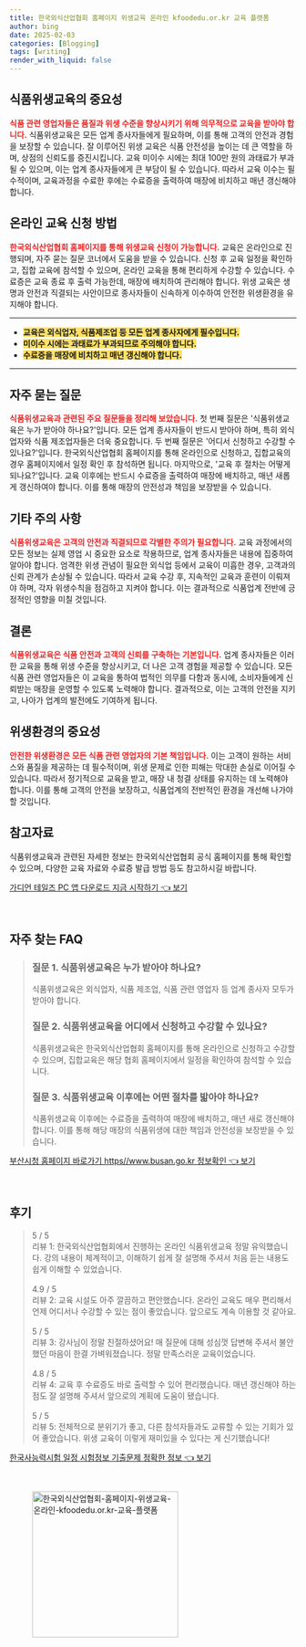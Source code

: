 ```yaml
---
title: 한국외식산업협회 홈페이지 위생교육 온라인 kfoodedu.or.kr 교육 플랫폼
author: bing
date: 2025-02-03
categories: [Blogging]
tags: [writing]
render_with_liquid: false
---
```



<h2 id='식품위생교육의 중요성'>식품위생교육의 중요성</h2>

<p><b><span style="color: #ee2323;">식품 관련 영업자들은 품질과 위생 수준을 향상시키기 위해 의무적으로 교육을 받아야 합니다.</span></b> 식품위생교육은 모든 업계 종사자들에게 필요하며, 이를 통해 고객의 안전과 경험을 보장할 수 있습니다. 잘 이루어진 위생 교육은 식품 안전성을 높이는 데 큰 역할을 하며, 상점의 신뢰도를 증진시킵니다. 교육 미이수 시에는 최대 100만 원의 과태료가 부과될 수 있으며, 이는 업계 종사자들에게 큰 부담이 될 수 있습니다. 따라서 교육 이수는 필수적이며, 교육과정을 수료한 후에는 수료증을 출력하여 매장에 비치하고 매년 갱신해야 합니다.</p>

<h2 id='온라인 교육 신청 방법'>온라인 교육 신청 방법</h2>

<p><b><span style="color: #ee2323;">한국외식산업협회 홈페이지를 통해 위생교육 신청이 가능합니다.</span></b> 교육은 온라인으로 진행되며, 자주 묻는 질문 코너에서 도움을 받을 수 있습니다. 신청 후 교육 일정을 확인하고, 집합 교육에 참석할 수 있으며, 온라인 교육을 통해 편리하게 수강할 수 있습니다. 수료증은 교육 종료 후 출력 가능한데, 매장에 배치하여 관리해야 합니다. 위생 교육은 생명과 안전과 직결되는 사안이므로 종사자들이 신속하게 이수하여 안전한 위생환경을 유지해야 합니다.</p>

<hr />

<ul>
    <li><b><span style="background-color: #ffe066;">교육은 외식업자, 식품제조업 등 모든 업계 종사자에게 필수입니다.</span></b></li>
    <li><b><span style="background-color: #ffe066;">미이수 시에는 과태료가 부과되므로 주의해야 합니다.</span></b></li>
    <li><b><span style="background-color: #ffe066;">수료증을 매장에 비치하고 매년 갱신해야 합니다.</span></b></li>
</ul>

<hr />

<h2 id='자주 묻는 질문'>자주 묻는 질문</h2>

<p><b><span style="color: #ee2323;">식품위생교육과 관련된 주요 질문들을 정리해 보았습니다.</span></b> 첫 번째 질문은 '식품위생교육은 누가 받아야 하나요?'입니다. 모든 업계 종사자들이 반드시 받아야 하며, 특히 외식업자와 식품 제조업자들은 더욱 중요합니다. 두 번째 질문은 '어디서 신청하고 수강할 수 있나요?'입니다. 한국외식산업협회 홈페이지를 통해 온라인으로 신청하고, 집합교육의 경우 홈페이지에서 일정 확인 후 참석하면 됩니다. 마지막으로, '교육 후 절차는 어떻게 되나요?'입니다. 교육 이후에는 반드시 수료증을 출력하여 매장에 배치하고, 매년 새롭게 갱신하여야 합니다. 이를 통해 매장의 안전성과 책임을 보장받을 수 있습니다.</p>

<h2 id='기타 주의 사항'>기타 주의 사항</h2>

<p><b><span style="color: #ee2323;">식품위생교육은 고객의 안전과 직결되므로 각별한 주의가 필요합니다.</span></b> 교육 과정에서의 모든 정보는 실제 영업 시 중요한 요소로 작용하므로, 업계 종사자들은 내용에 집중하여 알아야 합니다. 엄격한 위생 관념이 필요한 외식업 등에서 교육이 미흡한 경우, 고객과의 신뢰 관계가 손상될 수 있습니다. 따라서 교육 수강 후, 지속적인 교육과 훈련이 이뤄져야 하며, 각자 위생수칙을 점검하고 지켜야 합니다. 이는 결과적으로 식품업계 전반에 긍정적인 영향을 미칠 것입니다.</p>

<h2 id='결론'>결론</h2>

<p><b><span style="color: #ee2323;">식품위생교육은 식품 안전과 고객의 신뢰를 구축하는 기본입니다.</span></b> 업계 종사자들은 이러한 교육을 통해 위생 수준을 향상시키고, 더 나은 고객 경험을 제공할 수 있습니다. 모든 식품 관련 영업자들은 이 교육을 통하여 법적인 의무를 다함과 동시에, 소비자들에게 신뢰받는 매장을 운영할 수 있도록 노력해야 합니다. 결과적으로, 이는 고객의 안전을 지키고, 나아가 업계의 발전에도 기여하게 됩니다.</p>

<h2 id='위생환경의 중요성'>위생환경의 중요성</h2>

<p><b><span style="color: #ee2323;">안전한 위생환경은 모든 식품 관련 영업자의 기본 책임입니다.</span></b> 이는 고객이 원하는 서비스와 품질을 제공하는 데 필수적이며, 위생 문제로 인한 피해는 막대한 손실로 이어질 수 있습니다. 따라서 정기적으로 교육을 받고, 매장 내 청결 상태를 유지하는 데 노력해야 합니다. 이를 통해 고객의 안전을 보장하고, 식품업계의 전반적인 환경을 개선해 나가야 할 것입니다.</p>

<h2 id='참고자료'>참고자료</h2>

<p>식품위생교육과 관련된 자세한 정보는 한국외식산업협회 공식 홈페이지를 통해 확인할 수 있으며, 다양한 교육 자료와 수료증 발급 방법 등도 참고하시길 바랍니다.</p>


<p><a class="click-button" title="가디언 테일즈 PC 앱 다운로드 지금 시작하기" href="https://greenforu.github.io/posts/%EA%B0%80%EB%94%94%EC%96%B8-%ED%85%8C%EC%9D%BC%EC%A6%88-PC-%EC%95%B1-%EB%8B%A4%EC%9A%B4%EB%A1%9C%EB%93%9C-%EC%A7%80%EA%B8%88-%EC%8B%9C%EC%9E%91%ED%95%98%EA%B8%B0/" rel="dofollow">가디언 테일즈 PC 앱 다운로드 지금 시작하기 👈 보기</a></p><br>
<h2 id='자주_찾는_FAQ'>자주 찾는 FAQ</h2>
<div itemscope="" itemtype="https://schema.org/FAQPage"> 
<blockquote> 
<div itemscope="" itemprop="mainEntity" itemtype="https://schema.org/Question"> 
<h3 itemprop="name">질문 1. 식품위생교육은 누가 받아야 하나요?</h3> 
<div itemscope="" itemprop="acceptedAnswer" itemtype="https://schema.org/Answer"> 
<span itemprop="text"> 
<p>식품위생교육은 외식업자, 식품 제조업, 식품 관련 영업자 등 업계 종사자 모두가 받아야 합니다.</p> 
</span> 
</div> 
</div> 
<div itemscope="" itemprop="mainEntity" itemtype="https://schema.org/Question"> 
<h3 itemprop="name">질문 2. 식품위생교육을 어디에서 신청하고 수강할 수 있나요?</h3> 
<div itemscope="" itemprop="acceptedAnswer" itemtype="https://schema.org/Answer"> 
<span itemprop="text"> 
<p>식품위생교육은 한국외식산업협회 홈페이지를 통해 온라인으로 신청하고 수강할 수 있으며, 집합교육은 해당 협회 홈페이지에서 일정을 확인하여 참석할 수 있습니다.</p> 
</span> 
</div> 
</div> 
<div itemscope="" itemprop="mainEntity" itemtype="https://schema.org/Question"> 
<h3 itemprop="name">질문 3. 식품위생교육 이후에는 어떤 절차를 밟아야 하나요?</h3> 
<div itemscope="" itemprop="acceptedAnswer" itemtype="https://schema.org/Answer"> 
<span itemprop="text"> 
<p>식품위생교육 이후에는 수료증을 출력하여 매장에 배치하고, 매년 새로 갱신해야 합니다. 이를 통해 해당 매장의 식품위생에 대한 책임과 안전성을 보장받을 수 있습니다.</p> 
</span> 
</div> 
</div> 
</blockquote> 
</div>
<p><a class="click-button" title="부산시청 홈페이지 바로가기 https//www.busan.go.kr 정보확인" href="https://greenforu.github.io/posts/%EB%B6%80%EC%82%B0%EC%8B%9C%EC%B2%AD-%ED%99%88%ED%8E%98%EC%9D%B4%EC%A7%80-%EB%B0%94%EB%A1%9C%EA%B0%80%EA%B8%B0-httpswww.busan.go.kr-%EC%A0%95%EB%B3%B4%ED%99%95%EC%9D%B8/" rel="dofollow">부산시청 홈페이지 바로가기 https//www.busan.go.kr 정보확인 👈 보기</a></p><br>
<h2 id='후기'>후기</h2>
<div itemscope itemtype="https://schema.org/Product">
  <blockquote>
  <div itemprop="review" itemscope itemtype="https://schema.org/Review">
      <div itemprop="reviewRating" itemscope itemtype="https://schema.org/Rating"> <span itemprop="ratingValue">5</span> / <span itemprop="bestRating">5</span> </div>
      <span itemprop="reviewBody">리뷰 1: 한국외식산업협회에서 진행하는 온라인 식품위생교육 정말 유익했습니다. 강의 내용이 체계적이고, 이해하기 쉽게 잘 설명해 주셔서 처음 듣는 내용도 쉽게 이해할 수 있었습니다.</span>
  </div>
  <br>
  <div itemprop="review" itemscope itemtype="https://schema.org/Review">
      <div itemprop="reviewRating" itemscope itemtype="https://schema.org/Rating"> <span itemprop="ratingValue">4.9</span> / <span itemprop="bestRating">5</span> </div>
      <span itemprop="reviewBody">리뷰 2: 교육 시설도 아주 깔끔하고 편안했습니다. 온라인 교육도 매우 편리해서 언제 어디서나 수강할 수 있는 점이 좋았습니다. 앞으로도 계속 이용할 것 같아요.</span>
  </div>
  <br>
  <div itemprop="review" itemscope itemtype="https://schema.org/Review">
      <div itemprop="reviewRating" itemscope itemtype="https://schema.org/Rating"> <span itemprop="ratingValue">5</span> / <span itemprop="bestRating">5</span> </div>
      <span itemprop="reviewBody">리뷰 3: 강사님이 정말 친절하셨어요! 매 질문에 대해 성심껏 답변해 주셔서 불안했던 마음이 한결 가벼워졌습니다. 정말 만족스러운 교육이었습니다.</span>
  </div>
  <br>
  <div itemprop="review" itemscope itemtype="https://schema.org/Review">
      <div itemprop="reviewRating" itemscope itemtype="https://schema.org/Rating"> <span itemprop="ratingValue">4.8</span> / <span itemprop="bestRating">5</span> </div>
      <span itemprop="reviewBody">리뷰 4: 교육 후 수료증도 바로 출력할 수 있어 편리했습니다. 매년 갱신해야 하는 점도 잘 설명해 주셔서 앞으로의 계획에 도움이 됐습니다.</span>
  </div>
  <br>
  <div itemprop="review" itemscope itemtype="https://schema.org/Review">
      <div itemprop="reviewRating" itemscope itemtype="https://schema.org/Rating"> <span itemprop="ratingValue">5</span> / <span itemprop="bestRating">5</span> </div>
      <span itemprop="reviewBody">리뷰 5: 전체적으로 분위기가 좋고, 다른 참석자들과도 교류할 수 있는 기회가 있어 좋았습니다. 위생 교육이 이렇게 재미있을 수 있다는 게 신기했습니다!</span>
  </div>
  </blockquote>
</div>
<p><a class="click-button" title="한국사능력시험 일정 시험정보 기출문제 정확한 정보" href="https://greenforu.github.io/posts/%ED%95%9C%EA%B5%AD%EC%82%AC%EB%8A%A5%EB%A0%A5%EC%8B%9C%ED%97%98-%EC%9D%BC%EC%A0%95-%EC%8B%9C%ED%97%98%EC%A0%95%EB%B3%B4-%EA%B8%B0%EC%B6%9C%EB%AC%B8%EC%A0%9C-%EC%A0%95%ED%99%95%ED%95%9C-%EC%A0%95%EB%B3%B4/" rel="dofollow">한국사능력시험 일정 시험정보 기출문제 정확한 정보 👈 보기</a></p><br>
<figure class="image"><img src="https://greenforu.github.io/assets/img/thumbnail/한국외식산업협회-홈페이지-위생교육-온라인-kfoodedu.or.kr-교육-플랫폼.webp" alt="한국외식산업협회-홈페이지-위생교육-온라인-kfoodedu.or.kr-교육-플랫폼" width="256" height="256"></figure>